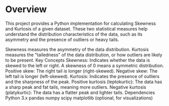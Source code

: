# Overview
This project provides a Python implementation for calculating Skewness and Kurtosis of a given dataset. These two statistical measures help understand the distribution characteristics of the data, such as its asymmetry and the presence of outliers or heavy tails.

Skewness measures the asymmetry of the data distribution.
Kurtosis measures the "tailedness" of the data distribution, or how outliers are likely to be present.
Key Concepts
Skewness: Indicates whether the data is skewed to the left or right. A skewness of 0 means a symmetric distribution.
Positive skew: The right tail is longer (right-skewed).
Negative skew: The left tail is longer (left-skewed).
Kurtosis: Indicates the presence of outliers and the sharpness of the peak.
Positive kurtosis (leptokurtic): The data has a sharp peak and fat tails, meaning more outliers.
Negative kurtosis (platykurtic): The data has a flatter peak and lighter tails.
Dependencies
Python 3.x
pandas
numpy
scipy
matplotlib (optional, for visualizations)
